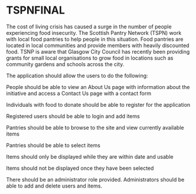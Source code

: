 # TSPNFINAL

The cost of living crisis has caused a surge in the number of people experiencing food insecurity. The Scottish Pantry Network (TSPN) work with local food pantries to help people in this situation.  Food pantries are located in local communities and provide members with heavily discounted food. 
TSNP is aware that Glasgow City Council has recently been providing grants for small local organisations to grow food in locations such as community gardens and schools across the city. 

The application should allow the users to do the following: 

People should be able to view an About Us page with information about the initiative and access a Contact Us page with a contact form 

Individuals with food to donate should be able to register for the application 

Registered users should be able to login and add items 

Pantries should be able to browse to the site and view currently available items 

Pantries should be able to select items   

Items should only be displayed while they are within date and usable 

Items should not be displayed once they have been selected 

There should be an administrator role provided. Administrators should be able to add and delete users and items. 
